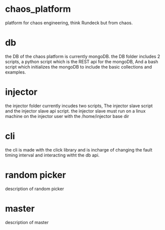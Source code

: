 # chaos_platform
platform for chaos engineering, think Rundeck but from chaos.


# db 
the DB of the chaos platform is currently mongoDB.
the DB folder includes 2 scripts, a python script which is the REST api for the mongoDB, And a bash script which initializes the mongoDB to 
include the basic collections and examples.

# injector
the injector folder currently incudes two scripts, The injector slave script and the injector slave api script.
the injector slave must run on a linux machine on the injector user with the /home/injector base dir

# cli 
the cli is made with the click library and is incharge of changing the fault timing interval and interacting witht the db api.

# random picker 
description of random picker 

# master
description of master
